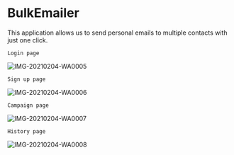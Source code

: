 # BulkEmailer

This application allows us to send personal emails to multiple contacts with just one click.

`Login page`



![IMG-20210204-WA0005](https://user-images.githubusercontent.com/60339321/151868647-b2f8b3df-17b4-4ace-ab6c-3a8744e1101a.jpg)

`Sign up page`



![IMG-20210204-WA0006](https://user-images.githubusercontent.com/60339321/151868750-44520e9a-41fe-4aa7-89dc-61a520174c9d.jpg)

`Campaign page`



![IMG-20210204-WA0007](https://user-images.githubusercontent.com/60339321/151868699-c911209a-d91d-4819-8861-80bdfc4636b0.jpg)

`History page`



![IMG-20210204-WA0008](https://user-images.githubusercontent.com/60339321/151868703-5e8c4808-14ac-4235-a4d5-a77695c9c519.jpg)
